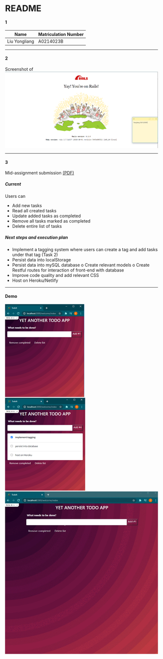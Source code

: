 # README

#### 1

| Name          | Matriculation Number |
| ------------- | -------------------- |
| Liu Yongliang | A0214023B            |

---

#### 2

Screenshot of ![Rails installation](/submission/rails_screenshot.PNG)

---

#### 3

Mid-assignment submission [(PDF)](/submission/mid_assignment_submission_liu_yongliang.pdf)

##### Current

Users can

- Add new tasks
- Read all created tasks
- Update added tasks as completed
- Remove all tasks marked as completed
- Delete entire list of tasks

##### Next steps and execution plan

- Implement a tagging system where users can create a tag and add tasks under that tag (Task 2)
- Persist data into localStorage
- Persist data into mySQL database
  o Create relevant models
  o Create Restful routes for interaction of front-end with database
- Improve code quality and add relevant CSS
- Host on Heroku/Netlify

---

#### Demo

![demo](/submission/demo1a.png)
![demo](/submission/demo1b.png)
![demo](/submission/demo1.gif)
